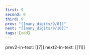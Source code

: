 ```yaml
---
first: 9
second: 0
third: 9
prev: "[[many_digits/9/8]]"
next: "[[many_digits/9/10]]"
tags: [odd]
---
```

prev2-in-text: [[7]]
next2-in-text: [[11]]
